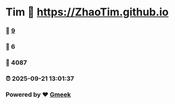 # Tim :link: https://ZhaoTim.github.io 
### :page_facing_up: [9](https://ZhaoTim.github.io/tag.html) 
### :speech_balloon: 6 
### :hibiscus: 4087 
### :alarm_clock: 2025-09-21 13:01:37 
### Powered by :heart: [Gmeek](https://github.com/Meekdai/Gmeek)
